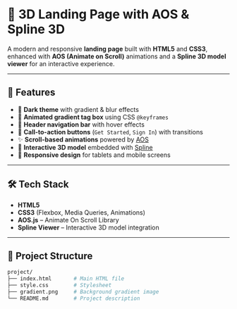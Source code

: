 # 🌌 3D Landing Page with AOS & Spline 3D

A modern and responsive **landing page** built with **HTML5** and **CSS3**, enhanced with **AOS (Animate on Scroll)** animations and a **Spline 3D model viewer** for an interactive experience.

---

## 🚀 Features
- 🎨 **Dark theme** with gradient & blur effects  
- 🌈 **Animated gradient tag box** using CSS `@keyframes`  
- 🧭 **Header navigation bar** with hover effects  
- 🔘 **Call-to-action buttons** (`Get Started`, `Sign In`) with transitions  
- ✨ **Scroll-based animations** powered by [AOS](https://michalsnik.github.io/aos/)  
- 🤖 **Interactive 3D model** embedded with [Spline](https://spline.design/)  
- 📱 **Responsive design** for tablets and mobile screens  

---

## 🛠️ Tech Stack
- **HTML5**
- **CSS3** (Flexbox, Media Queries, Animations)
- **AOS.js** – Animate On Scroll Library
- **Spline Viewer** – Interactive 3D model integration

---

## 📂 Project Structure
```bash
project/
├── index.html       # Main HTML file
├── style.css        # Stylesheet
├── gradient.png     # Background gradient image
└── README.md        # Project description
